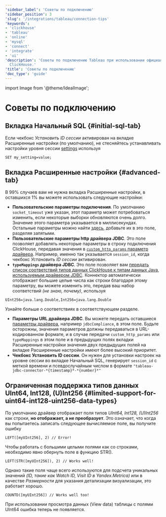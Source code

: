 ```yaml
---
'sidebar_label': 'Советы по подключению'
'sidebar_position': 3
'slug': '/integrations/tableau/connection-tips'
'keywords':
- 'clickhouse'
- 'tableau'
- 'online'
- 'mysql'
- 'connect'
- 'integrate'
- 'ui'
'description': 'Советы по подключению Tableau при использовании официального соединителя
  ClickHouse.'
'title': 'Советы по подключению'
'doc_type': 'guide'
---
```


import Image from '@theme/IdealImage';


# Советы по подключению
## Вкладка Начальный SQL {#initial-sql-tab}
Если чекбокс *Установить ID сессии* активирован на вкладке Расширенные настройки (по умолчанию), не стесняйтесь устанавливать настройки уровня сессии [settings](/operations/settings/settings/) используя
```text
SET my_setting=value;
```
## Вкладка Расширенные настройки {#advanced-tab}

В 99% случаев вам не нужна вкладка Расширенные настройки, в оставшихся 1% вы можете использовать следующие настройки:
- **Пользовательские параметры подключения**. По умолчанию `socket_timeout` уже указан, этот параметр может потребоваться изменить, если некоторые выборки обновляются очень долго. Значение этого параметра указывается в миллисекундах. Остальные параметры можно найти [здесь](https://github.com/ClickHouse/clickhouse-jdbc/blob/master/clickhouse-client/src/main/java/com/clickhouse/client/config/ClickHouseClientOption.java), добавьте их в это поле, разделяя запятыми.
- **Пользовательские параметры http драйвера JDBC**. Это поле позволяет добавлять некоторые параметры в строку подключения ClickHouse, передавая значения в [`custom_http_params` параметр драйвера](https://github.com/ClickHouse/clickhouse-jdbc#configuration). Например, именно так указывается `session_id`, когда чекбокс *Установить ID сессии* активирован.
- **`typeMappings` драйвера JDBC**. Это поле позволяет вам [передать список соответствий типов данных ClickHouse к типам данных Java, используемым драйвером JDBC](https://github.com/ClickHouse/clickhouse-jdbc#configuration). Коннектор автоматически отображает большие целые числа как строки благодаря этому параметру, вы можете изменить это, передав ваш набор соответствий *(не знаю, почему)*, используя
```text
UInt256=java.lang.Double,Int256=java.lang.Double
```
  Узнайте больше о соответствиях в соответствующем разделе.

- **Параметры URL драйвера JDBC**. Вы можете передать оставшиеся [параметры драйвера](https://github.com/ClickHouse/clickhouse-jdbc#configuration), например `jdbcCompliance`, в этом поле. Будьте осторожны, значения параметров должны передаваться в URL-кодированном формате, и в случае передачи `custom_http_params` или `typeMappings` в этом поле и в предыдущих полях вкладки Расширенные настройки значения двух предыдущих полей на вкладке Расширенные настройки имеют более высокий приоритет.
- **Чекбокс Установить ID сессии**. Он нужен для установки настроек на уровне сессии во вкладке Начальный SQL, генерирует `session_id` с меткой времени и псевдослучайным числом в формате `"tableau-jdbc-connector-*{timestamp}*-*{number}*"`
## Ограниченная поддержка типов данных UInt64, Int128, (U)Int256 {#limited-support-for-uint64-int128-uint256-data-types}
По умолчанию драйвер отображает поля типов *UInt64, Int128, (U)Int256* как строки, **но отображает, а не преобразует**. Это означает, что когда вы попытаетесь записать следующее вычисляемое поле, вы получите ошибку
```text
LEFT([myUInt256], 2) // Error!
```
Чтобы работать с большими целыми полями как со строками, необходимо явно обернуть поле в функцию STR().

```text
LEFT(STR([myUInt256]), 2) // Works well!
```

Однако такие поля чаще всего используются для подсчета уникальных значений *(ID, такие как Watch ID, Visit ID в Yandex.Metrica)* или в качестве *Размерности* для указания детализации визуализации, это работает хорошо.

```text
COUNTD([myUInt256]) // Works well too!
```
При использовании просмотра данных (View data) таблицы с полями UInt64 ошибка теперь не появляется.
